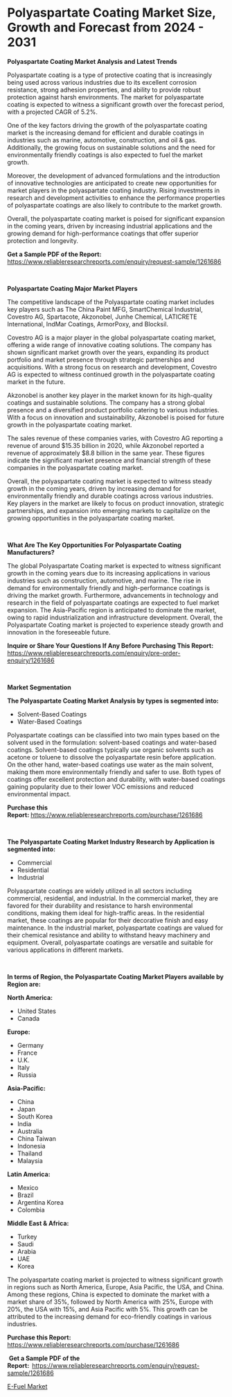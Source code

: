 <p><h1>Polyaspartate Coating Market Size, Growth and Forecast from 2024 - 2031</h1></p><p><strong>Polyaspartate Coating Market Analysis and Latest Trends</strong></p>
<p><p>Polyaspartate coating is a type of protective coating that is increasingly being used across various industries due to its excellent corrosion resistance, strong adhesion properties, and ability to provide robust protection against harsh environments. The market for polyaspartate coating is expected to witness a significant growth over the forecast period, with a projected CAGR of 5.2%.</p><p>One of the key factors driving the growth of the polyaspartate coating market is the increasing demand for efficient and durable coatings in industries such as marine, automotive, construction, and oil & gas. Additionally, the growing focus on sustainable solutions and the need for environmentally friendly coatings is also expected to fuel the market growth.</p><p>Moreover, the development of advanced formulations and the introduction of innovative technologies are anticipated to create new opportunities for market players in the polyaspartate coating industry. Rising investments in research and development activities to enhance the performance properties of polyaspartate coatings are also likely to contribute to the market growth.</p><p>Overall, the polyaspartate coating market is poised for significant expansion in the coming years, driven by increasing industrial applications and the growing demand for high-performance coatings that offer superior protection and longevity.</p></p>
<p><strong>Get a Sample PDF of the Report:&nbsp;</strong> <a href="https://www.reliableresearchreports.com/enquiry/request-sample/1261686">https://www.reliableresearchreports.com/enquiry/request-sample/1261686</a></p>
<p>&nbsp;</p>
<p><strong>Polyaspartate Coating Major Market Players</strong></p>
<p><p>The competitive landscape of the Polyaspartate coating market includes key players such as The China Paint MFG, SmartChemical Industrial, Covestro AG, Spartacote, Akzonobel, Junhe Chemical, LATICRETE International, IndMar Coatings, ArmorPoxy, and Blocksil. </p><p>Covestro AG is a major player in the global polyaspartate coating market, offering a wide range of innovative coating solutions. The company has shown significant market growth over the years, expanding its product portfolio and market presence through strategic partnerships and acquisitions. With a strong focus on research and development, Covestro AG is expected to witness continued growth in the polyaspartate coating market in the future.</p><p>Akzonobel is another key player in the market known for its high-quality coatings and sustainable solutions. The company has a strong global presence and a diversified product portfolio catering to various industries. With a focus on innovation and sustainability, Akzonobel is poised for future growth in the polyaspartate coating market.</p><p>The sales revenue of these companies varies, with Covestro AG reporting a revenue of around $15.35 billion in 2020, while Akzonobel reported a revenue of approximately $8.8 billion in the same year. These figures indicate the significant market presence and financial strength of these companies in the polyaspartate coating market.</p><p>Overall, the polyaspartate coating market is expected to witness steady growth in the coming years, driven by increasing demand for environmentally friendly and durable coatings across various industries. Key players in the market are likely to focus on product innovation, strategic partnerships, and expansion into emerging markets to capitalize on the growing opportunities in the polyaspartate coating market.</p></p>
<p>&nbsp;</p>
<p><strong>What Are The Key Opportunities For Polyaspartate Coating Manufacturers?</strong></p>
<p><p>The global Polyaspartate Coating market is expected to witness significant growth in the coming years due to its increasing applications in various industries such as construction, automotive, and marine. The rise in demand for environmentally friendly and high-performance coatings is driving the market growth. Furthermore, advancements in technology and research in the field of polyaspartate coatings are expected to fuel market expansion. The Asia-Pacific region is anticipated to dominate the market, owing to rapid industrialization and infrastructure development. Overall, the Polyaspartate Coating market is projected to experience steady growth and innovation in the foreseeable future.</p></p>
<p><strong>Inquire or Share Your Questions If Any Before Purchasing This Report:</strong> <a href="https://www.reliableresearchreports.com/enquiry/pre-order-enquiry/1261686">https://www.reliableresearchreports.com/enquiry/pre-order-enquiry/1261686</a></p>
<p>&nbsp;</p>
<p><strong>Market Segmentation</strong></p>
<p><strong>The Polyaspartate Coating Market Analysis by types is segmented into:</strong></p>
<p><ul><li>Solvent-Based Coatings</li><li>Water-Based Coatings</li></ul></p>
<p><p>Polyaspartate coatings can be classified into two main types based on the solvent used in the formulation: solvent-based coatings and water-based coatings. Solvent-based coatings typically use organic solvents such as acetone or toluene to dissolve the polyaspartate resin before application. On the other hand, water-based coatings use water as the main solvent, making them more environmentally friendly and safer to use. Both types of coatings offer excellent protection and durability, with water-based coatings gaining popularity due to their lower VOC emissions and reduced environmental impact.</p></p>
<p><strong>Purchase this Report:&nbsp;</strong><a href="https://www.reliableresearchreports.com/purchase/1261686">https://www.reliableresearchreports.com/purchase/1261686</a></p>
<p>&nbsp;</p>
<p><strong>The Polyaspartate Coating Market Industry Research by Application is segmented into:</strong></p>
<p><ul><li>Commercial</li><li>Residential</li><li>Industrial</li></ul></p>
<p><p>Polyaspartate coatings are widely utilized in all sectors including commercial, residential, and industrial. In the commercial market, they are favored for their durability and resistance to harsh environmental conditions, making them ideal for high-traffic areas. In the residential market, these coatings are popular for their decorative finish and easy maintenance. In the industrial market, polyaspartate coatings are valued for their chemical resistance and ability to withstand heavy machinery and equipment. Overall, polyaspartate coatings are versatile and suitable for various applications in different markets.</p></p>
<p>&nbsp;</p>
<p><strong>In terms of Region, the Polyaspartate Coating Market Players available by Region are:</strong></p>
<p>
    <p> <strong> North America: </strong>
        <ul>
            <li>United States</li>
            <li>Canada</li>
        </ul>
        </p> 
    <p> <strong> Europe: </strong>
        <ul>
            <li>Germany</li>
            <li>France</li>
            <li>U.K.</li>
            <li>Italy</li>
            <li>Russia</li>
        </ul>
        </p> 
    <p> <strong> Asia-Pacific: </strong>
        <ul>
            <li>China</li>
            <li>Japan</li>
            <li>South Korea</li>
            <li>India</li>
            <li>Australia</li>
            <li>China Taiwan</li>
            <li>Indonesia</li>
            <li>Thailand</li>
            <li>Malaysia</li>
        </ul>
        </p> 
    <p> <strong> Latin America: </strong>
        <ul>
            <li>Mexico</li>
            <li>Brazil</li>
            <li>Argentina Korea</li>
            <li>Colombia</li>
        </ul>
        </p> 
    <p> <strong> Middle East & Africa: </strong>
        <ul>
            <li>Turkey</li>
            <li>Saudi</li>
            <li>Arabia</li>
            <li>UAE</li>
            <li>Korea</li>
        </ul>
    </p>
    </p>
<p><p>The polyaspartate coating market is projected to witness significant growth in regions such as North America, Europe, Asia Pacific, the USA, and China. Among these regions, China is expected to dominate the market with a market share of 35%, followed by North America with 25%, Europe with 20%, the USA with 15%, and Asia Pacific with 5%. This growth can be attributed to the increasing demand for eco-friendly coatings in various industries.</p></p>
<p><strong>Purchase this Report: </strong><a href="https://www.reliableresearchreports.com/purchase/1261686">https://www.reliableresearchreports.com/purchase/1261686</a></p>
<p>&nbsp;<strong>Get a Sample PDF of the Report:&nbsp;&nbsp;</strong><a href="https://www.reliableresearchreports.com/enquiry/request-sample/1261686">https://www.reliableresearchreports.com/enquiry/request-sample/1261686</a></p>
<p><strong></strong></p>
<p><p><a href="https://meowing-canidae-761.notion.site/E-Fuel-Market-Offer-Valuable-Insights-into-Market-Size-Market-Share-Market-Trends-and-Projections-34d18fee5c114252a1cac96f01c9923d">E-Fuel Market</a></p></p>